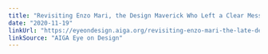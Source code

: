 ```yaml
---
title: "Revisiting Enzo Mari, the Design Maverick Who Left a Clear Message to Today’s Designers"
date: "2020-11-19"
linkUrl: "https://eyeondesign.aiga.org/revisiting-enzo-mari-the-late-design-maverick-who-left-a-clear-message-to-todays-designers/?ref=rogerwong.me"
linkSource: "AIGA Eye on Design"
---
```



